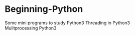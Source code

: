 # Beginning-Python
Some mini programs to study Python3
Threading in Python3
Mulitprocessing Python3
